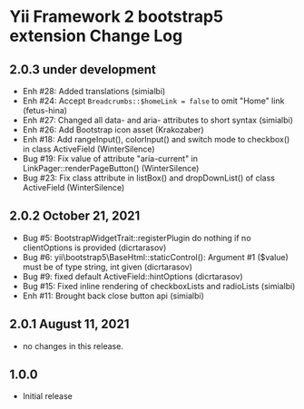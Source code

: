 Yii Framework 2 bootstrap5 extension Change Log
==============================================

2.0.3 under development
-----------------------

- Enh #28: Added translations (simialbi)
- Enh #24: Accept `Breadcrumbs::$homeLink = false` to omit "Home" link (fetus-hina)
- Enh #27: Changed all data- and aria- attributes to short syntax (simialbi)
- Enh #26: Add Bootstrap icon asset (Krakozaber)
- Enh #18: Add rangeInput(), colorInput() and switch mode to checkbox() in class ActiveField (WinterSilence)
- Bug #19: Fix value of attribute "aria-current" in LinkPager::renderPageButton() (WinterSilence)
- Bug #23: Fix class attribute in listBox() and dropDownList() of class ActiveField (WinterSilence)


2.0.2 October 21, 2021
----------------------

- Bug #5: BootstrapWidgetTrait::registerPlugin do nothing if no clientOptions is provided (dicrtarasov)
- Bug #6: yii\bootstrap5\BaseHtml::staticControl(): Argument #1 ($value) must be of type string, int given (dicrtarasov)
- Bug #9: fixed default ActiveField::hintOptions (dicrtarasov)
- Bug #15: Fixed inline rendering of checkboxLists and radioLists (simialbi)
- Enh #11: Brought back close button api (simialbi)


2.0.1 August 11, 2021
---------------------

- no changes in this release.


1.0.0
-----------------------
- Initial release
